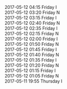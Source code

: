2017-05-12 04:15 Friday  I  
2017-05-12 03:20 Friday  N  
2017-05-12 03:15 Friday  I  
2017-05-12 02:40 Friday  N  
2017-05-12 02:35 Friday  I  
2017-05-12 02:15 Friday  N  
2017-05-12 02:00 Friday  I  
2017-05-12 01:50 Friday  N  
2017-05-12 01:45 Friday  I  
2017-05-12 01:40 Friday  N  
2017-05-12 01:35 Friday  I  
2017-05-12 01:20 Friday  N  
2017-05-12 01:15 Friday  I  
2017-05-12 01:05 Friday  N  
2017-05-11 19:55 Thursday  I  
